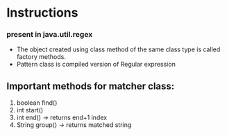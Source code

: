 # Instructions
### present in java.util.regex
- The object created using class method of the same class type is called factory methods.
- Pattern class is compiled version of Regular expression
## Important methods for matcher class:
1. boolean find()
2. int start()
3. int end() -> returns end+1 index
4. String group() -> returns matched string
